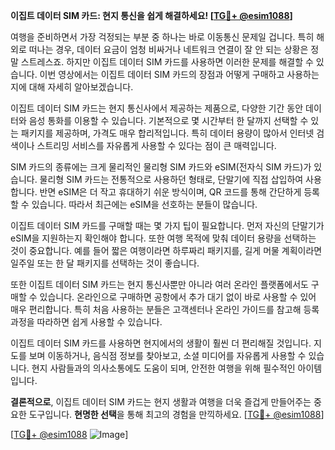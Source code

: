 **이집트 데이터 SIM 카드: 현지 통신을 쉽게 해결하세요! [[TG💪+ @esim1088](https://t.me/s/esim1088)]**

여행을 준비하면서 가장 걱정되는 부분 중 하나는 바로 이동통신 문제일 겁니다. 특히 해외로 떠나는 경우, 데이터 요금이 엄청 비싸거나 네트워크 연결이 잘 안 되는 상황은 정말 스트레스죠. 하지만 이집트 데이터 SIM 카드를 사용하면 이러한 문제를 해결할 수 있습니다. 이번 영상에서는 이집트 데이터 SIM 카드의 장점과 어떻게 구매하고 사용하는지에 대해 자세히 알아보겠습니다.

이집트 데이터 SIM 카드는 현지 통신사에서 제공하는 제품으로, 다양한 기간 동안 데이터와 음성 통화를 이용할 수 있습니다. 기본적으로 몇 시간부터 한 달까지 선택할 수 있는 패키지를 제공하며, 가격도 매우 합리적입니다. 특히 데이터 용량이 많아서 인터넷 검색이나 스트리밍 서비스를 자유롭게 사용할 수 있다는 점이 큰 매력입니다.

SIM 카드의 종류에는 크게 물리적인 물리형 SIM 카드와 eSIM(전자식 SIM 카드)가 있습니다. 물리형 SIM 카드는 전통적으로 사용하던 형태로, 단말기에 직접 삽입하여 사용합니다. 반면 eSIM은 더 작고 휴대하기 쉬운 방식이며, QR 코드를 통해 간단하게 등록할 수 있습니다. 따라서 최근에는 eSIM을 선호하는 분들이 많습니다.

이집트 데이터 SIM 카드를 구매할 때는 몇 가지 팁이 필요합니다. 먼저 자신의 단말기가 eSIM을 지원하는지 확인해야 합니다. 또한 여행 목적에 맞춰 데이터 용량을 선택하는 것이 중요합니다. 예를 들어 짧은 여행이라면 하루짜리 패키지를, 길게 머물 계획이라면 일주일 또는 한 달 패키지를 선택하는 것이 좋습니다.

또한 이집트 데이터 SIM 카드는 현지 통신사뿐만 아니라 여러 온라인 플랫폼에서도 구매할 수 있습니다. 온라인으로 구매하면 공항에서 추가 대기 없이 바로 사용할 수 있어 매우 편리합니다. 특히 처음 사용하는 분들은 고객센터나 온라인 가이드를 참고해 등록 과정을 따라하면 쉽게 사용할 수 있습니다.

이집트 데이터 SIM 카드를 사용하면 현지에서의 생활이 훨씬 더 편리해질 것입니다. 지도를 보며 이동하거나, 음식점 정보를 찾아보고, 소셜 미디어를 자유롭게 사용할 수 있습니다. 현지 사람들과의 의사소통에도 도움이 되며, 안전한 여행을 위해 필수적인 아이템입니다.

**결론적으로**, 이집트 데이터 SIM 카드는 현지 생활과 여행을 더욱 즐겁게 만들어주는 중요한 도구입니다. **현명한 선택**을 통해 최고의 경험을 만끽하세요. [[TG💪+ @esim1088](https://t.me/s/esim1088)]

[[TG💪+ @esim1088](https://t.me/s/esim1088) ![Image](https://i.postimg.cc/Y0z9fWf4/image.png)]